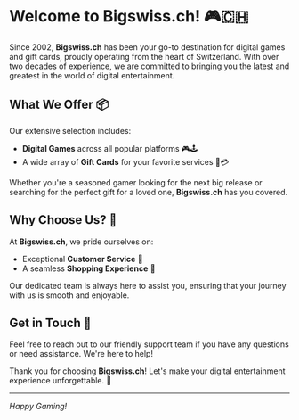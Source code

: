 # Welcome to Bigswiss.ch! 🎮🇨🇭

Since 2002, **Bigswiss.ch** has been your go-to destination for digital games and gift cards, proudly operating from the heart of Switzerland. With over two decades of experience, we are committed to bringing you the latest and greatest in the world of digital entertainment.

## What We Offer 📦

Our extensive selection includes:

- **Digital Games** across all popular platforms 🎮🕹️
- A wide array of **Gift Cards** for your favorite services 🎁💳

Whether you're a seasoned gamer looking for the next big release or searching for the perfect gift for a loved one, **Bigswiss.ch** has you covered.

## Why Choose Us? 🌟

At **Bigswiss.ch**, we pride ourselves on:

- Exceptional **Customer Service** 🤝
- A seamless **Shopping Experience** 🛒

Our dedicated team is always here to assist you, ensuring that your journey with us is smooth and enjoyable.

## Get in Touch 📧

Feel free to reach out to our friendly support team if you have any questions or need assistance. We're here to help!

Thank you for choosing **Bigswiss.ch**! Let's make your digital entertainment experience unforgettable. 🚀

---

*Happy Gaming!*
